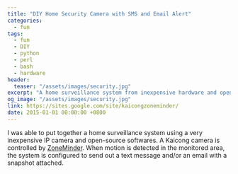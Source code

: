 ```yaml
---
title: "DIY Home Security Camera with SMS and Email Alert"
categories:
  - fun
tags:
  - fun
  - DIY
  - python
  - perl
  - bash
  - hardware
header:
  teaser: "/assets/images/security.jpg"
excerpt: "A home surveillance system from inexpensive hardware and open-source softwares."
og_image: "/assets/images/security.jpg"
link: https://sites.google.com/site/kaicongzoneminder/
date: 2015-01-01 00:00:00 +0800
---
```

I was able to put together a home surveillance system using a very inexpensive IP camera and open-source softwares. A Kaicong camera is controlled by [ZoneMinder](https://zoneminder.com). When motion is detected in the monitored area, the system is configured to send out a text message and/or an email with a snapshot attached.
